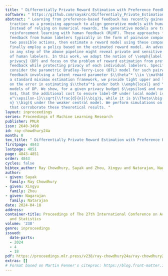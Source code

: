 ```yaml
---
title: " Differentially Private Reward Estimation with Preference Feedback "
software: " https://github.com/sayakrc/Differentialy_Private_Estimation "
abstract: " Learning from preference-based feedback has recently gained considerable
  traction as a promising approach to align generative models with human interests.
  Instead of relying on numerical rewards, the generative models are trained using
  reinforcement learning with human feedback (RLHF). These approaches first solicit
  feedback from human labelers typically in the form of pairwise comparisons between
  two possible actions, then estimate a reward model using these comparisons, and
  finally employ a policy based on the estimated reward model. An adversarial attack
  in any step of the above pipeline might reveal private and sensitive information
  of human labelers. In this work, we adopt the notion of \\emph{label differential
  privacy} (DP) and focus on the problem of reward estimation from preference-based
  feedback while protecting privacy of each individual labelers. Specifically, we
  consider the parametric Bradley-Terry-Luce (BTL) model for such pairwise comparison
  feedback involving a latent reward parameter $\\theta^* \\in \\mathbb{R}^d$. Within
  a standard minimax estimation framework, we provide tight upper and lower bounds
  on the error in estimating $\\theta^*$ under both \\emph{local} and \\emph{central}
  models of DP. We show, for a given privacy budget $\\epsilon$ and number of samples
  $n$, that the additional cost to ensure label-DP under local model is $\\Theta \\big(\\frac{1}{
  e^\\epsilon-1}\\sqrt{\\frac{d}{n}}\\big)$, while it is $\\Theta\\big(\\frac{\\sqrt{d}}{\\epsilon
  n} \\big)$ under the weaker central model. We perform simulations on synthetic data
  that corroborate these theoretical results. "
layout: inproceedings
series: Proceedings of Machine Learning Research
publisher: PMLR
issn: 2640-3498
id: ray-chowdhury24a
month: 0
tex_title: " Differentially Private Reward Estimation with Preference Feedback "
firstpage: 4843
lastpage: 4851
page: 4843-4851
order: 4843
cycles: false
bibtex_author: Ray Chowdhury, Sayak and Zhou, Xingyu and Natarajan, Nagarajan
author:
- given: Sayak
  family: Ray Chowdhury
- given: Xingyu
  family: Zhou
- given: Nagarajan
  family: Natarajan
date: 2024-04-18
address:
container-title: Proceedings of The 27th International Conference on Artificial Intelligence
  and Statistics
volume: '238'
genre: inproceedings
issued:
  date-parts:
  - 2024
  - 4
  - 18
pdf: https://proceedings.mlr.press/v238/ray-chowdhury24a/ray-chowdhury24a.pdf
extras: []
# Format based on Martin Fenner's citeproc: https://blog.front-matter.io/posts/citeproc-yaml-for-bibliographies/
---
```

